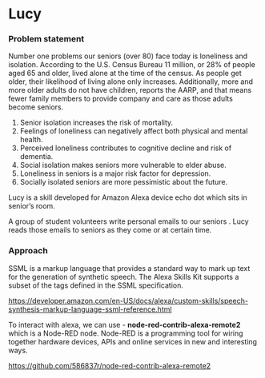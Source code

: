 # Lucy

### Problem statement

Number one problems our seniors (over 80) face today is loneliness and isolation. According to the U.S. Census Bureau 11 million, or 28% of people aged 65 and older, lived alone at the time of the census. As people get older, their likelihood of living alone only increases. Additionally, more and more older adults do not have children, reports the AARP, and that means fewer family members to provide company and care as those adults become seniors.
1. Senior isolation increases the risk of mortality.
2. Feelings of loneliness can negatively affect both physical and mental health.
3. Perceived loneliness contributes to cognitive decline and risk of dementia.
4. Social isolation makes seniors more vulnerable to elder abuse.
5. Loneliness in seniors is a major risk factor for depression.
6. Socially isolated seniors are more pessimistic about the future.

Lucy is a skill developed for Amazon Alexa device echo dot which sits in senior’s room.

A group of student volunteers write personal emails to our seniors . Lucy reads those emails to seniors as they come or at certain time.

### Approach

SSML is a markup language that provides a standard way to mark up text for the generation of synthetic speech. The Alexa Skills Kit supports a subset of the tags defined in the SSML specification.

https://developer.amazon.com/en-US/docs/alexa/custom-skills/speech-synthesis-markup-language-ssml-reference.html

To interact with alexa, we can use - **node-red-contrib-alexa-remote2** which is a Node-RED node. Node-RED is a programming tool for wiring together hardware devices, APIs and online services in new and interesting ways.

https://github.com/586837r/node-red-contrib-alexa-remote2
